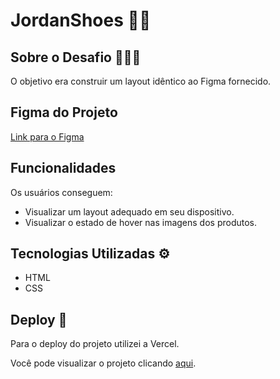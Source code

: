 # JordanShoes 👟🏀

## Sobre o Desafio 👨🏻‍💻
O objetivo era construir um layout idêntico ao Figma fornecido.

## Figma do Projeto
[Link para o Figma](https://www.figma.com/design/Yb9IBH56g7T1hdIyZ3BMNO/Desafios---CodeLab?node-id=1883-2)

## Funcionalidades

Os usuários conseguem:
- Visualizar um layout adequado em seu dispositivo.
- Visualizar o estado de hover nas imagens dos produtos.

## Tecnologias Utilizadas ⚙️
- HTML
- CSS


## Deploy 🚀
Para o deploy do projeto utilizei a Vercel.

Você pode visualizar o projeto clicando [aqui](https://desafio-iurecode-02-jordan.vercel.app/).
